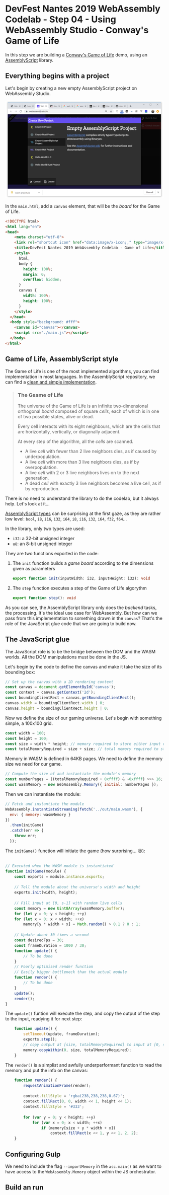 #  DevFest Nantes 2019 WebAssembly Codelab - Step 04 - Using WebAssembly Studio - Conway's Game of Life

In this step we are building a [Conway's Game of Life](https://en.wikipedia.org/wiki/Conway%27s_Game_of_Life) demo, using an [AssemblyScript](https://github.com/AssemblyScript/assemblyscript) library.

## Everything begins with a project

Let's begin by creating a new empty AssemblyScript project on WebAssembly Studio.

![WebAssembly Studio](./img/webassembly-studio-01.png)

In the `main.html`, add a `canvas` element, that will be the *board* for the Game of Life.

```html
<!DOCTYPE html>
<html lang="en">
<head>
    <meta charset="utf-8">
    <link rel="shortcut icon" href="data:image/x-icon;," type="image/x-icon"> 
    <title>DevFest Nantes 2019 WebAssembly Codelab - Game of Life</title>
    <style>
      html,
      body {
        height: 100%;
        margin: 0;
        overflow: hidden;
      }
      canvas {
        width: 100%;
        height: 100%;
      }
    </style>
  </head>
  <body style="background: #fff">
    <canvas id="canvas"></canvas>
    <script src="./main.js"></script>
  </body>
</html>
```

## Game of Life, AssemblyScript style

The Game of Life is one of the most implemented algorithms, you can find implementation in most languages. In the AssemblyScript repository, we can find a [clean and simple implementation](https://github.com/carlosbaraza/wasm-game-of-life/blob/master/assembly/main.ts).


> ### The Gsame of Life
> 
> The universe of the Game of Life is an infinite two-dimensional
orthogonal *board* composed of square *cells*, each of which is in one
of two possible states, alive or dead.
>
> Every cell interacts with its eight neighbours, which are the cells that are horizontally, vertically, or diagonally adjacent.
>
> At every step of the algorithm, all the *cells* are scanned. 
> - A live *cell* with fewer than 2 live neighbors dies, as if caused by underpopulation. 
> - A live *cell* with more than 3 live neighbors dies, as if by overpopulation.
> - A live *cell* with 2 or 3 live neighbors lives on to the next generation.
> - A dead *cell* with exactly 3 live neighbors becomes a live cell, as if by reproduction.

There is no need to understand the library to do the codelab, but it always help. Let's look at it...


[AssemblyScript types](https://docs.assemblyscript.org/basics/types) can be surprising at the first gaze, as they are rather low level:
`bool`, `i8`, `i16`, `i32`, `i64`, `i8`, `i16`, `i32`, `i64`, `f32`, `f64`...

In the library, only two types are used: 

- `i32`: a 32-bit unsigned integer
- `u8`: an 8-bit unsigned integer

They are two functions exported in the code:

1. The `init` function builds a *game board* according to the dimensions given as parameters

    ```ts
    export function init(inputWidth: i32, inputHeight: i32): void 
    ```

1. The `step` function executes a step of the Game of Life algorythm

    ```ts
    export function step(): void
    ```

As you can see, the AssemblyScript library only does the *backend* tasks, the processing. It's the ideal use case for WebAssembly. But how can we pass from this implementation to something drawn in the `canvas`? That's the role of the JavaScript glue code that we are going to build now.


## The JavaScript glue

The JavaScript role is to be the bridge between the DOM and the WASM worlds. All the DOM manipulations must be done in the JS.

Let's begin by the code to define the canvas and make it take the size of its bounding box:

```js
// Set up the canvas with a 2D rendering context
const canvas = document.getElementById('canvas');
const context = canvas.getContext('2d');
const boundingClientRect = canvas.getBoundingClientRect();
canvas.width = boundingClientRect.width | 0;
canvas.height = boundingClientRect.height | 0;
```

Now we define the size of our gaming universe. Let's begin with something simple, a 100x100 grid.

```js
const width = 100;
const height = 100;
const size = width * height; // memory required to store either input or output
const totalMemoryRequired = size + size; // total memory required to store input and output
```

 Memory in WASM is defined in 64KB pages. We need to define the memory size we need for our game.

```js
// Compute the size of and instantiate the module's memory
const numberPages = ((totalMemoryRequired + 0xffff) & ~0xffff) >>> 16; // aligned up in 64k units
const wasmMemory = new WebAssembly.Memory({ initial: numberPages });
```

Then we can instantiate the module:

```js
// Fetch and instantiate the module
WebAssembly.instantiateStreaming(fetch('../out/main.wasm'), {
  env: { memory: wasmMemory }
})
  .then(initGame)
  .catch(err => {
    throw err;
  });
```

The `initGame()` function will initiate the game (how surprising... 😉):

```js

// Executed when the WASM module is instantiated
function initGame(module) {
    const exports = module.instance.exports;

    // Tell the module about the universe's width and height
    exports.init(width, height);

    // Fill input at [0, s-1] with random live cells
    const memory = new Uint8Array(wasmMemory.buffer);
    for (let y = 0; y < height; ++y)
    for (let x = 0; x < width; ++x)
        memory[y * width + x] = Math.random() > 0.1 ? 0 : 1;

    // Update about 30 times a second
    const desiredFps = 30;
    const frameDuration = 1000 / 30;
    function update() {
        // To be done
    }
    // Poorly optimised render function
    // Easily bigger bottleneck than the actual module
    function render() {
        // To be done
    }
    update();
    render();
}    
```

The `update()` funtion will execute the step, and copy the output of the step to the input, readying it for next step:

```js
    function update() {
        setTimeout(update, frameDuration);
        exports.step();
        // copy output at [size, totalMemoryRequired] to input at [0, size]
        memory.copyWithin(0, size, totalMemoryRequired);    
    }
```

The `render()` is a simplist and awfully underperformant function to read the memory and put the info on the canvas:

```js
    function render() {
        requestAnimationFrame(render);

        context.fillStyle = 'rgba(238,238,238,0.67)';
        context.fillRect(0, 0, width << 1, height << 1);
        context.fillStyle = '#333';

        for (var y = 0; y < height; ++y)
            for (var x = 0; x < width; ++x)
                if (memory[size + y * width + x])
                    context.fillRect(x << 1, y << 1, 2, 2);
    }
```    

## Configuring Gulp

We need to include the flag `--importMemory` in the  `asc.main()` as we want to have access to the `WebAssembly.Memory` object within the JS orchestrator.

## Build an run